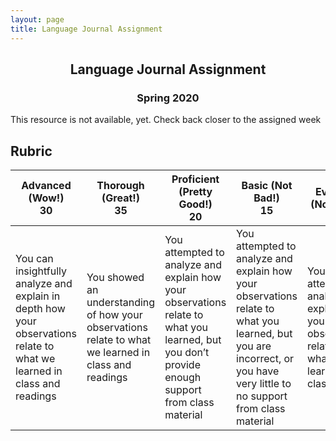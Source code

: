 ```yaml
---
layout: page
title: Language Journal Assignment
---
```


<h2 align="center">Language Journal Assignment</h2>
<h3 align="center">Spring 2020</h3>

This resource is not available, yet. Check back closer to the assigned week

## Rubric

Advanced (Wow!)<br>30 | Thorough (Great!)<br>35 | Proficient (Pretty Good!)<br>20 | Basic (Not Bad!)<br>15| No Evidence (Not Great)<br>10
--- | --- | --- | --- | ---
You can insightfully analyze and explain in depth how your observations relate to what we learned in class and readings | You showed an understanding of how your observations relate to what we learned in class and readings | You attempted to analyze and explain how your observations relate to what you learned, but you don’t provide enough support from class material | You attempted to analyze and explain how your observations relate to what you learned, but you are incorrect, or you have very little to no support from class material | You attempted to analyze and explain how your observations relate to what you learned in class.
